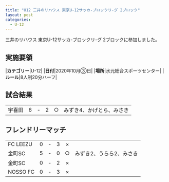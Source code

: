 ```yaml
---
title: "U12 三井のリハウス 東京U-12サッカ-ブロックリ-グ 2ブロック"
layout: post
categories:
  - U-12
---
```


三井のリハウス 東京U-12サッカ-ブロックリ-グ 2ブロックに参加しました。

## 実施要領

|**カテゴリー**|U-12|
|**日付**|2020年10月③日|
|**場所**|水元総合スポーツセンター|
|**ルール**|8人制20分ハーフ|


## 試合結果

|         |    |   |    |         |    |
|:--------|:--:|:-:|:--:|:--:|:--------|
|宇喜田|    6| - |   2|○|みずき4、かげとら、みさき|

## フレンドリーマッチ

|         |    |   |    |         |    |
|:--------|:--:|:-:|:--:|:--:|:--------|
|FC LEEZU|    0| - |   3|×||
|金町SC|    5| - |   0|○|みずき2、うらら2、みさき|
|金町SC|    0| - |   2|×||
|NOSSO FC|    0| - |   3|×||
